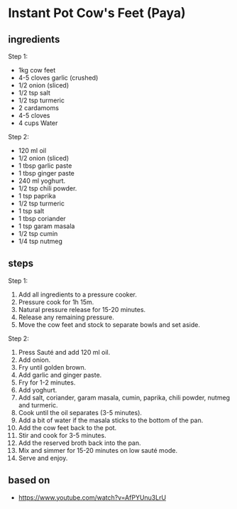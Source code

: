 # Instant Pot Cow's Feet (Paya)

## ingredients

Step 1:

- 1kg cow feet
- 4-5 cloves garlic (crushed)
- 1/2 onion (sliced)
- 1/2 tsp salt
- 1/2 tsp turmeric
- 2 cardamoms
- 4-5 cloves
- 4 cups Water

Step 2:

- 120 ml oil
- 1/2 onion (sliced)
- 1 tbsp garlic paste
- 1 tbsp ginger paste
- 240 ml yoghurt.
- 1/2 tsp chili powder.
- 1 tsp paprika
- 1/2 tsp turmeric
- 1 tsp salt
- 1 tbsp coriander
- 1 tsp garam masala
- 1/2 tsp cumin
- 1/4 tsp nutmeg

## steps

Step 1:

1. Add all ingredients to a pressure cooker.
2. Pressure cook for 1h 15m.
3. Natural pressure release for 15-20 minutes.
4. Release any remaining pressure.
5. Move the cow feet and stock to separate bowls and set aside.

Step 2:

1. Press Sauté and add 120 ml oil.
2. Add onion.
3. Fry until golden brown.
4. Add garlic and ginger paste.
5. Fry for 1-2 minutes.
6. Add yoghurt.
7. Add salt, coriander, garam masala, cumin, paprika, chili powder, nutmeg and turmeric.
8. Cook until the oil separates (3-5 minutes).
9. Add a bit of water if the masala sticks to the bottom of the pan.
10. Add the cow feet back to the pot.
11. Stir and cook for 3-5 minutes.
12. Add the reserved broth back into the pan.
13. Mix and simmer for 15-20 minutes on low sauté mode.
14. Serve and enjoy.

## based on

- https://www.youtube.com/watch?v=AfPYUnu3LrU

